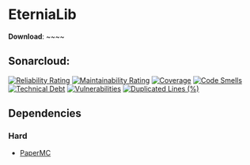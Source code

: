# EterniaLib
**Download**: ~~~~

## Sonarcloud:
[![Reliability Rating](https://sonarcloud.io/api/project_badges/measure?project=EterniaServer_EterniaLib&metric=reliability_rating)](https://sonarcloud.io/dashboard?id=EterniaServer_EterniaLib)
[![Maintainability Rating](https://sonarcloud.io/api/project_badges/measure?project=EterniaServer_EterniaLib&metric=sqale_rating)](https://sonarcloud.io/dashboard?id=EterniaServer_EterniaLib)
[![Coverage](https://sonarcloud.io/api/project_badges/measure?project=EterniaServer_EterniaLib&metric=coverage)](https://sonarcloud.io/dashboard?id=EterniaServer_EterniaLib)
[![Code Smells](https://sonarcloud.io/api/project_badges/measure?project=EterniaServer_EterniaLib&metric=code_smells)](https://sonarcloud.io/dashboard?id=EterniaServer_EterniaLib)
[![Technical Debt](https://sonarcloud.io/api/project_badges/measure?project=EterniaServer_EterniaLib&metric=sqale_index)](https://sonarcloud.io/dashboard?id=EterniaServer_EterniaLib)
[![Vulnerabilities](https://sonarcloud.io/api/project_badges/measure?project=EterniaServer_EterniaLib&metric=vulnerabilities)](https://sonarcloud.io/dashboard?id=EterniaServer_EterniaLib)
[![Duplicated Lines (%)](https://sonarcloud.io/api/project_badges/measure?project=EterniaServer_EterniaLib&metric=duplicated_lines_density)](https://sonarcloud.io/dashboard?id=EterniaServer_EterniaLib)

## Dependencies
### Hard
- [PaperMC](https://github.com/PaperMC/Paper)

